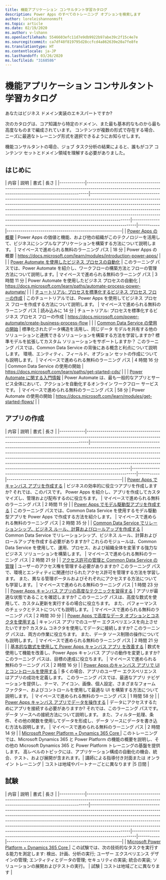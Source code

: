 ```yaml
---
title: 機能アプリケーション コンサルタント学習カタログ
description: Power Apps のすべてのトレーニング オプションを検索します
author: loreleishannonmsft
ms.topic: article
ms.date: 02/19/2020
ms.author: v-lshann
ms.openlocfilehash: 5546603efc11d7e9db9922b97abe39c2f15c4e7e
ms.sourcegitcommit: ca7df48f819795d28ccfcd4a862639e20a7fe8fe
ms.translationtype: HT
ms.contentlocale: ja-JP
ms.lasthandoff: 03/26/2020
ms.locfileid: "3168586"
---
```

# <a name="functional-application-consultant-learning-catalog"></a>機能アプリケーション コンサルタント学習カタログ

あなたはビジネス ドメイン実装のエキスパートですか? 

次のカタログは、コア知識から特定のドメイン、また最も基本的なものから最も高度なものまで編成されています。 コンテンツが複数の形式で存在する場合、ニーズに最適なトレーニング形式を選択できるようにお知らせします。

機能コンサルタントの場合、ジョブ タスク分析の結果によると、誰もがコア コンテンツ セットとドメイン領域を理解する必要がありました。 

## <a name="get-started"></a>はじめに<a name="get-started"></a>
| 内容  | 説明  | 書式   | 長さ    | 
|-------------|-------------------------------------------------------------------------------------------------------------------------------------------------------------|--------------------------------------------------------------------------------------------------------------------------------------------------------------------------------------------------------------------------------------------------------------------------------------------------------------------------------------------------------------------------------------------------------------------------|--------------------------------------------------------------------------------|-----------|----------------------------------------------------------|
| [Power Apps の概要](https://docs.microsoft.com/learn/modules/introduction-power-apps/)                                              | Power Apps の価値と機能、および他の組織がこのテクノロジーを活用して、ビジネスにシンプルなアプリケーションを構築する方法について説明します。  | マイペースで進められる無料のラーニング パス | 18 分         | Power Apps の概要                                         | https://docs.microsoft.com/learn/modules/introduction-power-apps/       |   |
| [Power Automate を使用したビジネス プロセスの自動化](https://docs.microsoft.com/learn/paths/automate-process-power-automate/)                 | このラーニング パスでは、Power Automate を紹介し、ワークフローの構築方法とフローの管理方法について説明します。| マイペースで進められる無料のラーニング パス | 3 時間 11 分 | Power Automate を使用したビジネス プロセスの自動化                  | https://docs.microsoft.com/learn/paths/automate-process-power-automate/ |   |
| [チュートリアル: プロセスを標準化するビジネス プロセス フローの作成](https://docs.microsoft.com/power-automate/create-business-process-flow) | このチュートリアルでは、Power Apps を使用してビジネス プロセス フローを作成する方法について説明します。  | マイペースで進められる無料のラーニング パス | 読み込みに 14 分 | チュートリアル: プロセスを標準化するビジネス プロセス フローの作成 | https://docs.microsoft.com/power-automate/create-business-process-flow  |   |
| [Common Data Service の使用の開始](https://docs.microsoft.com/learn/paths/get-started-cds/)                                            | 標準化されたデータ構造を活用し、同じデータ モデルを共有する他のソリューションと連携できるソリューションを構築する方法を学習しますか? 標準モデルを拡張してカスタム ソリューションをサポートしますか？ このラーニング パスでは、Common Data Service の背後にある概念と利点について説明します。 環境、エンティティ、フィールド、オプション セットの作成についても説明します。 | マイペースで進められる無料のラーニング パス | 4 時間 16 分        | Common Data Service の使用の開始                             | https://docs.microsoft.com/learn/paths/get-started-cds/                 |   |
| [Power Automate に関する入門情報](https://docs.microsoft.com/learn/modules/get-started-flows/)                                              | Power Automate は、最も一般的なアプリとサービス全体において、アクションを自動化するオンライン ワークフロー サービスです。        | マイペースで進められる無料のラーニング パス | 58 分         | Power Automate の使用の開始                                   | https://docs.microsoft.com/learn/modules/get-started-flows/             |   |
## <a name="app-creation"></a>アプリの作成<a name="app-creation"></a>
| 内容  | 説明  | 書式   | 長さ    | 
|-------------|-------------------------------------------------------------------------------------------------------------------------------------------------------------|--------------------------------------------------------------------------------------------------------------------------------------------------------------------------------------------------------------------------------------------------------------------------------------------------------------------------------------------------------------------------------------------------------------------------|--------------------------------------------------------------------------------|-----------|----------------------------------------------------------|
| [Power Apps でキャンバス アプリを作成する](https://docs.microsoft.com/learn/paths/create-powerapps/)                                                                              | ビジネスの効率的に役立つアプリを作成しますか? それでは、このパスです。 Power Apps を紹介し、アプリを作成してカスタマイズし、管理および配布するのに役立ちます。                                                                  | マイペースで進められる無料のラーニング パス | 2 時間 11 分 |
| [Power Apps でモデル駆動型アプリを作成する](https://docs.microsoft.com/learn/paths/create-app-models-business-processes/)                                            | このラーニング パスでは、Common Data Service を使用するモデル駆動型アプリを Power Apps で作成する方法を紹介します。                                                                                                                                                                 | マイペースで進められる無料のラーニング パス | 2 時間 35 分 |
| [Common Data Service でリレーションシップ、ビジネス ルール、計算およびロールアップを作成する](https://docs.microsoft.com/learn/paths/create-relationships-common-data-service/) | Common Data Service でリレーションシップ、ビジネス ルール、計算およびロールアップを作成する必要がありますか? これらのモジュールは、Common Data Service を使用して、運用、プロセス、および組織全体を変革する強力なビジネス ソリューションを構築します。 | マイペースで進められる無料のラーニング パス | 2 時間 21 分 |
| [アクセス許可の管理と Common Data Service の管理](https://docs.microsoft.com/learn/paths/manage-permissions-administration-common-data-service/)             | ユーザーのアクセス権を管理する必要がありますか? このラーニング パスで、環境とエンティティに関連付けられたアクセス許可を管理する方法を学習します。 また、異なる管理ポータルおよびそれぞれにアクセスする方法についても学習します。                                       | マイペースで進められる無料のラーニング パス | 1 時間 23 分 |
| [Power Apps キャンバス アプリの高度なテクニックを習得する](https://docs.microsoft.com/learn/paths/understand-advanced-topics/)                                                | アプリが最適な状態であることを確認しますか? このラーニング パスは、高度な数式を使用して、カスタム更新を実行するの場合に役立ちます。 また、パフォーマンスのチェックとテストについても説明します。                                                                             | マイペースで進められる無料のラーニング パス | 2 時間 30 分 |
| [Power Apps で高度なデータ オプションとコネクタを使用する](https://docs.microsoft.com/learn/paths/advanced-data-options-and-connectors/)                                     | キャンバス アプリでのユーザー エクスペリエンスを向上させたいですか? カスタム コネクタを使用してデータに接続しますか? このラーニング パスは、両方の作業に役立ちます。 また、データ ソース制限の操作についても説明します。                                             | マイペースで進められる無料のラーニング パス | 2 時間 21 分 |
| [基本的な数式を使用して Power Apps キャンバス アプリ を改善する](https://docs.microsoft.com/learn/paths/use-basic-formulas-powerapps-canvas-app/)                                | 数式を使用して機能を改善し、Power Apps キャンバス アプリの動作を変更しますか? このラーニング パスは、目標の達成に役立ちます。                                                                                                               | マイペースで進められる無料のラーニング パス | 2 時間 16 分 |
| [Power Apps のキャンバス アプリで UI とコントロールを使用する](https://docs.microsoft.com/learn/paths/ui-controls-canvas-app-powerapps/)                                          | 多くの場合、アプリのユーザー エクスペリエンスはアプリの成功を定義します。 このラーニング パスでは、最適なアプリ ナビゲーションを提供し、テーマ、アイコン、画像、個人設定、さまざまなフォーム ファクター、およびコントロールを使用して最適な UI を構築する方法について説明します。                             | マイペースで進められる無料のラーニング パス | 1 時間 58 分 |
| [Power Apps キャンバス アプリでデータを操作する](https://docs.microsoft.com/learn/paths/work-with-data-in-a-canvas-app/)                                                        | データにアクセスするためにアプリを接続する必要がありますか? それでは、このラーニング パスです。 データ ソースへの接続方法について説明します。 また、フィルター処理、条件、その他の関数を使用してデータを形成し、データ ソースにデータを書き込む方法も説明します。         | マイペースで進められる無料のラーニング パス | 2 時間 14 分 |
| [Microsoft Power Platform + Dynamics 365 Core ](https://docs.microsoft.com/learn/certifications/courses/mb-200t00) |  このトレーニングでは、Microsoft Dynamics 365 と Power Platform の機能の概要を説明し、その他の Microsoft Dynamics 365 と Power Platform トレーニングの基盤を提供します。 高レベルのトピックには、アプリケーション構成の自動化の機会、統合、テスト、および展開が含まれます。|    講師による指導付き対面または オンライン トレーニング | コストは地域やパートナーごとに異なります |5 日間 |

## <a name="exam"></a>試験<a name="exam"></a>
| 内容  | 説明  | 書式   | 長さ    | 
|-------------|-------------------------------------------------------------------------------------------------------------------------------------------------------------|--------------------------------------------------------------------------------------------------------------------------------------------------------------------------------------------------------------------------------------------------------------------------------------------------------------------------------------------------------------------------------------------------------------------------|--------------------------------------------------------------------------------|-----------|----------------------------------------------------------|
| [Microsoft Power Platform + Dynamics 365 Core ](https://docs.microsoft.com/learn/certifications/exams/mb-200?wt.mc_id=learningredirect_certs-web-wwl)|    この試験では、次の技術的なタスクを実行する能力を測定します: 検出、計画、分析の実行; ユーザー エクスペリエンス デザインの管理; エンティティとデータの管理; セキュリティの実装; 統合の実装; ソリューションの展開およびテストの実行。 |  試験 | コストは地域ごとに異なります |